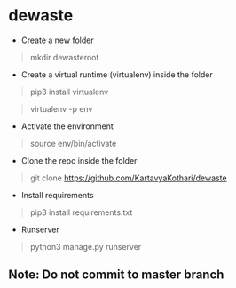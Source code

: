 # dewaste
* Create a new folder
> mkdir dewasteroot
* Create a virtual runtime (virtualenv) inside the folder
> pip3 install virtualenv

> virtualenv -p env
* Activate the environment
> source env/bin/activate
* Clone the repo inside the folder
> git clone https://github.com/KartavyaKothari/dewaste
* Install requirements
> pip3 install requirements.txt
* Runserver
> python3 manage.py runserver

## Note: Do not commit to master branch
